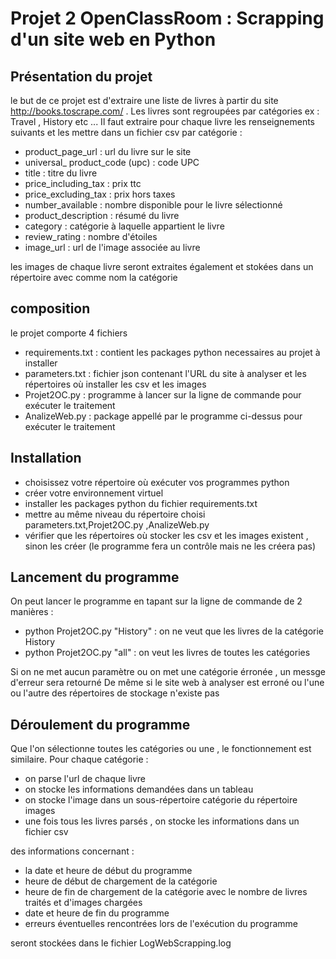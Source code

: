 # Projet 2 OpenClassRoom : Scrapping d'un site web en Python
## Présentation du projet
le but de ce projet est d'extraire une liste de livres à partir du site http://books.toscrape.com/ .
Les livres sont regroupées par catégories ex : Travel , History etc ...
Il faut extraire pour chaque livre les renseignements suivants et les mettre dans un fichier csv par catégorie :
- product_page_url : url du livre sur le site
- universal_ product_code (upc) : code UPC
- title : titre du livre
- price_including_tax : prix ttc
- price_excluding_tax : prix hors taxes
- number_available : nombre disponible pour le livre sélectionné
- product_description : résumé du livre
- category : catégorie à laquelle appartient le livre
- review_rating : nombre d'étoiles
- image_url : url de l'image associée au livre

les images de chaque livre seront extraites également et stokées dans un répertoire avec comme nom la catégorie

## composition 
le projet comporte 4 fichiers
- requirements.txt : contient les packages python necessaires au projet à installer
- parameters.txt : fichier json contenant l'URL du site à analyser et les répertoires où installer les csv et les images
- Projet2OC.py : programme à lancer sur la ligne de commande pour exécuter le traitement
- AnalizeWeb.py : package appellé par le programme ci-dessus pour exécuter le traitement

## Installation
- choisissez votre répertoire où exécuter vos programmes python
- créer votre environnement virtuel
- installer les packages python du fichier requirements.txt
- mettre au même niveau du répertoire choisi parameters.txt,Projet2OC.py ,AnalizeWeb.py
- vérifier que les répertoires où stocker les csv et les images existent , sinon les créer (le programme fera un contrôle mais ne les créera pas)

## Lancement du programme
On peut lancer le programme en tapant sur la ligne de commande de 2 manières :
- python Projet2OC.py "History" : on ne veut que les livres de la catégorie History
- python Projet2OC.py "all" : on veut les livres de toutes les catégories

Si on ne met aucun paramètre ou on met une catégorie érronée , un messge d'erreur sera retourné
De même si le site web à analyser est erroné ou l'une ou l'autre des répertoires de stockage n'existe pas

## Déroulement du programme
Que l'on sélectionne toutes les catégories ou une , le fonctionnement est similaire.
Pour chaque catégorie :
- on parse l'url de chaque livre
- on stocke les informations demandées dans un tableau
- on stocke l'image dans un sous-répertoire catégorie du répertoire images
- une fois tous les livres parsés , on stocke les informations dans un fichier csv

des informations concernant :
- la date et heure de début du programme
- heure de début de chargement de la catégorie
- heure de fin de chargement de la catégorie avec le nombre de livres traités et d'images chargées 
- date et heure de fin du programme
- erreurs éventuelles rencontrées lors de l'exécution du programme

seront stockées dans le fichier LogWebScrapping.log


